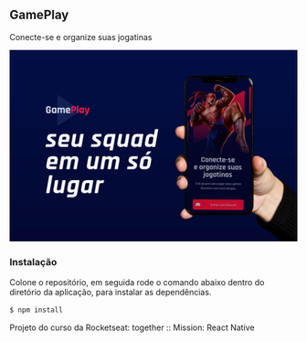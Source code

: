 ## GamePlay
Conecte-se e organize suas jogatinas

![Print sreen](https://github.com/givisiez/gameplay/blob/master/assets/prints/capa.jpg?raw=true)

### Instalação
Colone o repositório, em seguida rode o comando abaixo dentro do diretório da aplicação, para instalar as dependências.
```bash
$ npm install
```

Projeto do curso da Rocketseat: together :: Mission: React Native